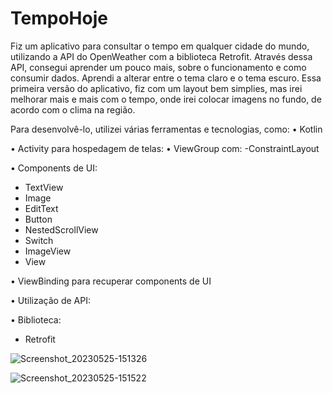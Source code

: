 # TempoHoje
 
 Fiz um aplicativo para consultar o tempo em qualquer cidade do mundo, utilizando a API do OpenWeather com a biblioteca Retrofit.
 Através dessa API, consegui aprender um pouco mais, sobre o funcionamento e como consumir dados.
 Aprendi a alterar entre o tema claro e o tema escuro.
 Essa primeira versão do aplicativo, fiz com um layout bem simplies, mas irei melhorar mais e mais com o tempo, onde irei colocar imagens no fundo, de acordo com o clima na região.
 
 Para desenvolvê-lo, utilizei várias ferramentas e tecnologias, como:
• Kotlin

• Activity para hospedagem de telas: • ViewGroup com:
-ConstraintLayout

• Components de UI:
- TextView
- Image
- EditText
- Button
- NestedScrollView
- Switch
- ImageView
- View

• ViewBinding para recuperar components de UI

• Utilização de API:

• Biblioteca:
- Retrofit

![Screenshot_20230525-151326](https://github.com/arturbogea/TempoHoje/assets/41833522/cd71ee6a-ddf6-4b75-906d-cddcda56340f)

![Screenshot_20230525-151522](https://github.com/arturbogea/TempoHoje/assets/41833522/59accd7b-3962-4865-9214-df82a7f36b03)

